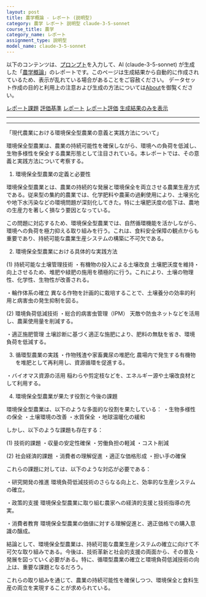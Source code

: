 ```yaml
---
layout: post
title: 農学概論 - レポート (説明型)
category: 農学 レポート 説明型 claude-3-5-sonnet
course_title: 農学
category_name: レポート
assignment_type: 説明型
model_name: claude-3-5-sonnet
---
```


以下のコンテンツは、[プロンプト](http://127.0.0.1:8000/generated/農学/claude-3-5-sonnet/prompt_レポート-説明型.md)を入力して、AI (claude-3-5-sonnet) が生成した「[農学概論](/contents/農学/)」のレポートです。このページは生成結果から自動的に作成されているため、表示が乱れている場合があることをご容赦ください。
データセット作成の目的と利用上の注意および生成の方法については[About](/About)を御覧ください。

[レポート課題](../レポート課題-説明型)
[評価基準](../評価基準-説明型)
[レポート](../レポート-説明型)
[レポート評価](../レポート評価-説明型)
[生成結果のみを表示](http://127.0.0.1:8000/generated/農学/claude-3-5-sonnet/レポート-説明型.md)
  

***
***
  
「現代農業における環境保全型農業の意義と実践方法について」

環境保全型農業は、農業の持続可能性を確保しながら、環境への負荷を低減し、生物多様性を保全する農業形態として注目されている。本レポートでは、その意義と実践方法について考察する。

1. 環境保全型農業の定義と必要性

環境保全型農業とは、農業の持続的な発展と環境保全を両立させる農業生産方式である。従来型の集約的農業では、化学肥料や農薬の過剰使用により、土壌劣化や地下水汚染などの環境問題が深刻化してきた。特に土壌肥沃度の低下は、農地の生産力を著しく損なう要因となっている。

この問題に対応するため、環境保全型農業では、自然循環機能を活かしながら、環境への負荷を極力抑える取り組みを行う。これは、食料安全保障の観点からも重要であり、持続可能な農業生産システムの構築に不可欠である。

2. 環境保全型農業における具体的な実践方法

(1) 持続可能な土壌管理技術
・有機物の投入による土壌改良
土壌肥沃度を維持・向上させるため、堆肥や緑肥の施用を積極的に行う。これにより、土壌の物理性、化学性、生物性が改善される。

・輪作体系の確立
異なる作物を計画的に栽培することで、土壌養分の効率的利用と病害虫の発生抑制を図る。

(2) 環境負荷低減技術
・総合的病害虫管理（IPM）
天敵や防虫ネットなどを活用し、農薬使用量を削減する。

・適正施肥管理
土壌診断に基づく適正な施肥により、肥料の無駄を省き、環境負荷を低減する。

3. 循環型農業の実践
・作物残渣や家畜糞尿の堆肥化
農場内で発生する有機物を堆肥として再利用し、資源循環を促進する。

・バイオマス資源の活用
稲わらや剪定枝などを、エネルギー源や土壌改良材として利用する。

4. 環境保全型農業が果たす役割と今後の課題

環境保全型農業は、以下のような多面的な役割を果たしている：
・生物多様性の保全
・土壌環境の改善
・水質保全
・地球温暖化の緩和

しかし、以下のような課題も存在する：

(1) 技術的課題
・収量の安定性確保
・労働負担の軽減
・コスト削減

(2) 社会経済的課題
・消費者の理解促進
・適正な価格形成
・担い手の確保

これらの課題に対しては、以下のような対応が必要である：

・研究開発の推進
環境負荷低減技術のさらなる向上と、効率的な生産システムの確立。

・政策的支援
環境保全型農業に取り組む農家への経済的支援と技術指導の充実。

・消費者教育
環境保全型農業の価値に対する理解促進と、適正価格での購入意識の醸成。

結論として、環境保全型農業は、持続可能な農業生産システムの確立に向けて不可欠な取り組みである。今後は、技術革新と社会的支援の両面から、その普及・発展を図っていく必要がある。特に、循環型農業の確立と環境負荷低減技術の向上は、重要な課題となるだろう。

これらの取り組みを通じて、農業の持続可能性を確保しつつ、環境保全と食料生産の両立を実現することが求められている。
